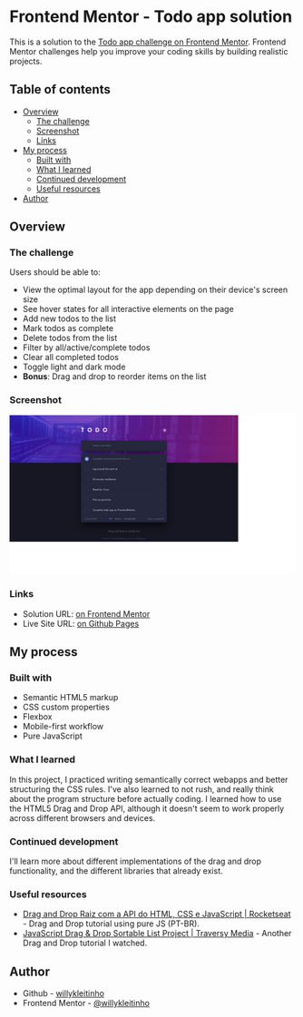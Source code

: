# Frontend Mentor - Todo app solution

This is a solution to the [Todo app challenge on Frontend Mentor](https://www.frontendmentor.io/challenges/todo-app-Su1_KokOW). Frontend Mentor challenges help you improve your coding skills by building realistic projects. 

## Table of contents

- [Overview](#overview)
  - [The challenge](#the-challenge)
  - [Screenshot](#screenshot)
  - [Links](#links)
- [My process](#my-process)
  - [Built with](#built-with)
  - [What I learned](#what-i-learned)
  - [Continued development](#continued-development)
  - [Useful resources](#useful-resources)
- [Author](#author)

## Overview

### The challenge

Users should be able to:

- View the optimal layout for the app depending on their device's screen size
- See hover states for all interactive elements on the page
- Add new todos to the list
- Mark todos as complete
- Delete todos from the list
- Filter by all/active/complete todos
- Clear all completed todos
- Toggle light and dark mode
- **Bonus**: Drag and drop to reorder items on the list

### Screenshot

![](./screenshot.png)

### Links

- Solution URL: [on Frontend Mentor](https://www.frontendmentor.io/solutions/responsive-todo-app-using-pure-js-and-the-html5-drag-and-drop-api-yA3uqWSRR)
- Live Site URL: [on Github Pages](https://willykleitinho.github.io/todo-app/)

## My process
 
### Built with

- Semantic HTML5 markup
- CSS custom properties
- Flexbox
- Mobile-first workflow
- Pure JavaScript

### What I learned

In this project, I practiced writing semantically correct webapps and better structuring the CSS rules. I've also learned to not rush, and really think about the program structure before actually coding.
I learned how to use the HTML5 Drag and Drop API, although  it doesn't seem to work properly across different browsers and devices.

### Continued development

I'll learn more about different implementations of the drag and drop functionality, and the different libraries that already exist.

### Useful resources

- [Drag and Drop Raiz com a API do HTML, CSS e JavaScript | Rocketseat](https://www.youtube.com/watch?v=6wn8hpUcEcM) - Drag and Drop tutorial using pure JS (PT-BR).
- [JavaScript Drag & Drop Sortable List Project | Traversy Media](https://www.youtube.com/watch?v=wv7pvH1O5Ho) - Another Drag and Drop tutorial I watched.

## Author

- Github - [willykleitinho](https://github.com/willykleitinho)
- Frontend Mentor - [@willykleitinho](https://www.frontendmentor.io/profile/willykleitinho)
